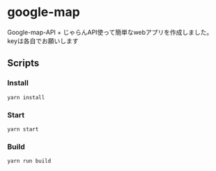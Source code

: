# google-map
Google-map-API + じゃらんAPI使って簡単なwebアプリを作成しました。<br>
keyは各自でお願いします
## Scripts
### Install
```
yarn install
```
### Start

```
yarn start
```

### Build
```
yarn run build
```
